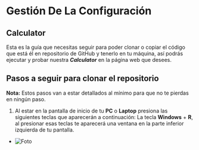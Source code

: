 # **Gestión De La Configuración**

## **Calculator**

Esta es la guía que necesitas seguir para poder clonar o copiar el código que está él en repositorio de GitHub y tenerlo en tu máquina, así podrás ejecutar y probar nuestra ***Calculator*** en la página web que desees.

## **Pasos a seguir para clonar el repositorio**

**Nota:** Estos pasos van a estar detallados al mínimo para que no te pierdas en ningún paso.

1. Al estar en la pantalla de inicio de tu **PC** o **Laptop** presiona las siguientes teclas que aparecerán a continuación: La tecla **Windows** + **R**, al presionar esas teclas te aparecerá una ventana en la parte inferior izquierda de tu pantalla.

* ![Foto](https://drive.google.com/uc?id=1fjuXlyW4hY21laLF445P3Mjpg0uBoFve)
